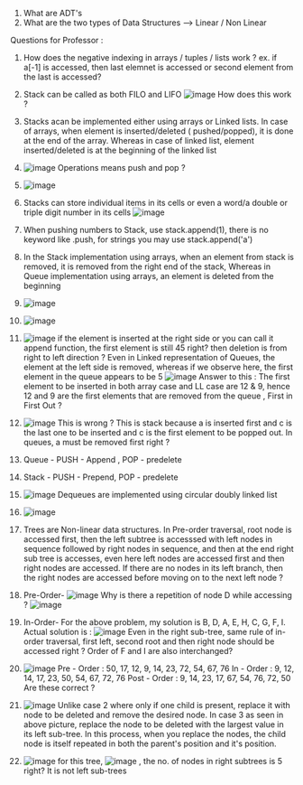 

1. What are ADT's
2. What are the two types of Data Structures --> Linear / Non Linear


Questions for Professor :

1. How does the negative indexing in arrays / tuples / lists work ?
ex. if a[-1] is accessed, then last elemnet is accessed or second element from the last is accessed?
2. Stack can be called as both FILO and LIFO
![image](https://user-images.githubusercontent.com/90809823/146708344-aa3206d9-b7d1-4cb8-a52b-46966a382502.png)
How does this work ?

3. Stacks acan be implemented either using arrays or Linked lists. In case of arrays, when element is inserted/deleted ( pushed/popped), it is done at the end of the array. Whereas in case of linked list, element inserted/deleted is at the beginning of the linked list
4.  ![image](https://user-images.githubusercontent.com/90809823/147175376-21a640c5-7edf-456d-aec2-ac5e9f964788.png)
Operations means push and pop ?

5. ![image](https://user-images.githubusercontent.com/90809823/147271568-ea17f7f5-ea57-43c2-aa94-aa2b9fb6c7bd.png)
6. Stacks can store individual items in its cells or even a word/a double or triple digit number in its cells
 ![image](https://user-images.githubusercontent.com/90809823/147512497-7efe9f50-de4b-4648-8011-5da589796907.png)
 7. When pushing numbers to Stack, use stack.append(1), there is no keyword like .push,  for strings you may use stack.append('a')
 8. In the Stack implementation using arrays, when an element from stack is removed, it is removed from the right end of the stack, Whereas in Queue implementation using arrays, an element is deleted from the beginning
 9. ![image](https://user-images.githubusercontent.com/90809823/147526520-997f5ed7-51fc-4191-914a-95970ca6fada.png)
 10. ![image](https://user-images.githubusercontent.com/90809823/147526551-94a2850f-ef1c-48a3-9b69-44e27aa79791.png)
 11. ![image](https://user-images.githubusercontent.com/90809823/147623284-52870742-91d9-4a87-bda2-6f5cf2e24ad1.png)
 if the element is inserted at the right side or you can call it append function, the first element is still 45 right? then deletion is from right to left direction ? 
 Even in Linked representation of Queues, the element at the left side is removed, whereas if we observe here, the first element in the queue appears to be 5
 ![image](https://user-images.githubusercontent.com/90809823/147623450-7fd77c05-db7b-49ee-8f9f-652109b2ef33.png)
 Answer to this : The first element to be inserted in both array case and LL case are 12 & 9, hence 12 and 9 are the first elements that are removed from the queue , First in First Out ?
 12. ![image](https://user-images.githubusercontent.com/90809823/147623704-5de27b5f-45c7-44d5-9c96-49cb26e22ff7.png)
This is wrong ? This is stack because a is inserted first and c is the last one to be inserted and c is the first element to be popped out. In queues, a must be removed first right ?
13. Queue - PUSH - Append , POP - predelete
14. Stack - PUSH - Prepend, POP - predelete
15. ![image](https://user-images.githubusercontent.com/90809823/147625524-a1fddb24-a734-4d14-af9c-d955ac9d4952.png)
Dequeues are implemented using circular doubly linked list
16. ![image](https://user-images.githubusercontent.com/90809823/147898351-7c929f10-3d32-475a-9c82-48f721fa3fe3.png)
17. Trees are Non-linear data structures. In Pre-order traversal, root node is accessed first, then the left subtree is accesssed with left nodes in sequence followed by right nodes in sequence, and then at the end right sub tree is accesses, even here left nodes are accessed first and then right nodes are accessed. If there are no nodes in its left branch, then the right nodes are accessed before moving on to the next left node ? 
18. Pre-Order- ![image](https://user-images.githubusercontent.com/90809823/147992419-a5222d53-4671-45b3-b23e-a01d795fc7d2.png)
Why is there a repetition of node D while accessing ? ![image](https://user-images.githubusercontent.com/90809823/147992453-334d4220-9df1-494f-b7a5-04934b32bb4e.png)
19. In-Order- For the above problem, my solution is B, D, A, E, H, C, G, F, I. Actual solution is : ![image](https://user-images.githubusercontent.com/90809823/147993455-68108bc9-2500-4437-abd4-22d4f5b38afb.png)
Even in the right sub-tree, same rule of in-order traversal, first left, second root and then right node should be accessed right ? Order of F and I are also interchanged?
20. ![image](https://user-images.githubusercontent.com/90809823/147994087-8b92da89-2bc5-40fa-967e-fac58974d4e4.png)
Pre - Order : 50, 17, 12, 9, 14, 23, 72, 54, 67, 76
In - Order : 9, 12, 14, 17, 23, 50, 54, 67, 72, 76
Post - Order : 9, 14, 23, 17, 67, 54, 76, 72, 50
Are these correct ?
21. ![image](https://user-images.githubusercontent.com/90809823/148093853-84fd438a-462a-4f83-8251-964fe84e78d3.png)
Unlike case 2 where only if one child is present, replace it with node to be deleted and remove the desired node. In case 3 as seen in above picture, replace the node to be deleted with the largest value in its left sub-tree. In this process, when you replace the nodes, the child node is itself repeated in both the parent's position and it's position.
22. ![image](https://user-images.githubusercontent.com/90809823/148095227-eac2172f-7cc6-44e7-9bd5-0b2846332c9e.png)
for this tree, ![image](https://user-images.githubusercontent.com/90809823/148095328-986e9971-b04c-417d-836c-c064e623c5f7.png) , the no. of nodes in right subtrees is 5 right? It is not left sub-trees


